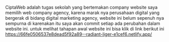 CiptaWeb adalah tugas sekolah yang bertemakan company website saya memilih web company agency, karena marak nya perusahaan digital yang bergerak di bidang digital marketing agency, website ini belum sepenuh nya sempurna di karenakan itu saya akan commit setiap ada perubahan dalam website ini. 
untuk melihat tahapan awal website ini bisa klik di link berikut ini https://66fe0506537e8dead5f92a89--radiant-liger-e1cef6.netlify.app/
